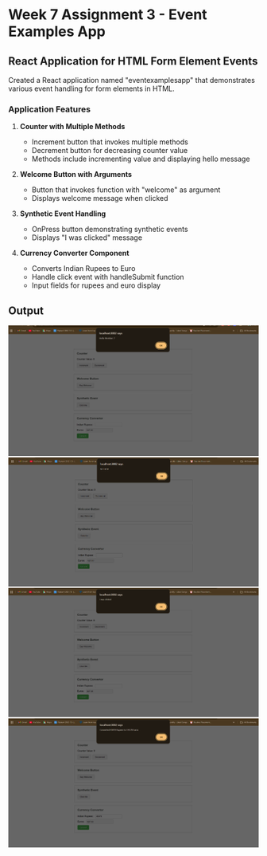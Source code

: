 # Week 7 Assignment 3 - Event Examples App

## React Application for HTML Form Element Events

Created a React application named "eventexamplesapp" that demonstrates various event handling for form elements in HTML.

### Application Features

1. **Counter with Multiple Methods**
   - Increment button that invokes multiple methods
   - Decrement button for decreasing counter value
   - Methods include incrementing value and displaying hello message

2. **Welcome Button with Arguments**
   - Button that invokes function with "welcome" as argument
   - Displays welcome message when clicked

3. **Synthetic Event Handling**
   - OnPress button demonstrating synthetic events
   - Displays "I was clicked" message

4. **Currency Converter Component**
   - Converts Indian Rupees to Euro
   - Handle click event with handleSubmit function
   - Input fields for rupees and euro display

## Output
![Counter Output](/Week_7/assignment_3/outputs/hello.png)
![Welcome Button Output](/Week_7/assignment_3/outputs/welcome.png)
![Synthetic Event Output](/Week_7/assignment_3/outputs/event.png)
![Currency Converter Output](/Week_7/assignment_3/outputs/convert.png)
